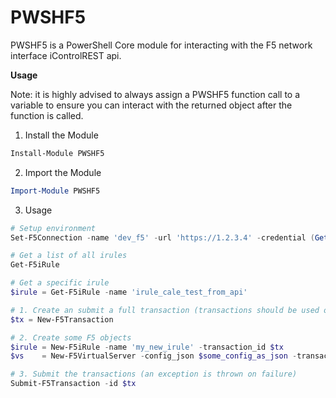 # PWSHF5
PWSHF5 is a PowerShell Core module for interacting with the F5 network interface iControlREST api.

**Usage**

Note: it is highly advised to always assign a PWSHF5 function call to a variable to ensure you can interact with the returned object after the function is called.

1. Install the Module
```powershell
Install-Module PWSHF5
```

2. Import the Module
```powershell
Import-Module PWSHF5
```

3. Usage
```powershell
# Setup environment
Set-F5Connection -name 'dev_f5' -url 'https://1.2.3.4' -credential (Get-Credential)

# Get a list of all irules
Get-F5iRule

# Get a specific irule
$irule = Get-F5iRule -name 'irule_cale_test_from_api'

# 1. Create an submit a full transaction (transactions should be used on almost all create/edit actions, particularly ones involving more than one component)
$tx = New-F5Transaction

# 2. Create some F5 objects
$irule = New-F5iRule -name 'my_new_irule' -transaction_id $tx
$vs    = New-F5VirtualServer -config_json $some_config_as_json -transaction_id $tx

# 3. Submit the transactions (an exception is thrown on failure)
Submit-F5Transaction -id $tx
```
